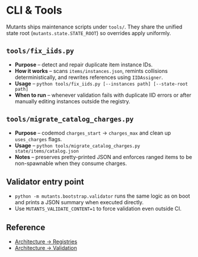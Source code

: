 # CLI & Tools

Mutants ships maintenance scripts under `tools/`. They share the unified state root
(`mutants.state.STATE_ROOT`) so overrides apply uniformly.

## `tools/fix_iids.py`

- **Purpose** – detect and repair duplicate item instance IDs.
- **How it works** – scans `items/instances.json`, remints collisions deterministically,
  and rewrites references using `IIDAssigner`.
- **Usage** – `python tools/fix_iids.py [--instances path] [--state-root path]`
- **When to run** – whenever validation fails with duplicate IID errors or after manually
  editing instances outside the registry.

## `tools/migrate_catalog_charges.py`

- **Purpose** – codemod `charges_start` → `charges_max` and clean up `uses_charges` flags.
- **Usage** – `python tools/migrate_catalog_charges.py state/items/catalog.json`
- **Notes** – preserves pretty-printed JSON and enforces ranged items to be non-spawnable
  when they consume charges.

## Validator entry point

- `python -m mutants.bootstrap.validator` runs the same logic as on boot and prints a JSON
  summary when executed directly.
- Use `MUTANTS_VALIDATE_CONTENT=1` to force validation even outside CI.

## Reference

- [Architecture → Registries](../architecture/registries.md)
- [Architecture → Validation](../architecture/validation.md)
